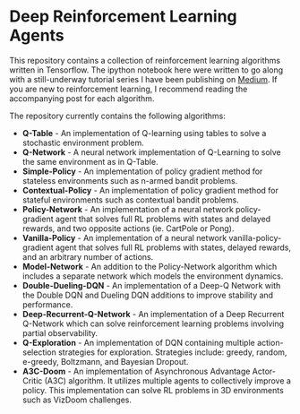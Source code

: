 # Deep Reinforcement Learning Agents

This repository contains a collection of reinforcement learning algorithms written in Tensorflow. The ipython notebook here were written to go
along with a still-underway tutorial series I have been publishing on [Medium](https://medium.com/@awjuliani/simple-reinforcement-learning-with-tensorflow-part-0-q-learning-with-tables-and-neural-networks-d195264329d0#.4gyadb8a4).
If you are new to reinforcement learning, I recommend reading the accompanying post for each algorithm.

The repository currently contains the following algorithms:
* **Q-Table** - An implementation of Q-learning using tables to solve a stochastic environment problem.
* **Q-Network** - A neural network implementation of Q-Learning to solve the same environment as in Q-Table.
* **Simple-Policy** - An implementation of policy gradient method for stateless environments such as n-armed bandit problems.
* **Contextual-Policy** - An implementation of policy gradient method for stateful environments such as contextual bandit problems.
* **Policy-Network** - An implementation of a neural network policy-gradient agent that solves full RL problems with states and delayed rewards, and two opposite actions (ie. CartPole or Pong).
* **Vanilla-Policy** - An implementation of a neural network vanilla-policy-gradient agent that solves full RL problems with states, delayed rewards, and an arbitrary number of actions.
* **Model-Network** - An addition to the Policy-Network algorithm which includes a separate network which models the environment dynamics.
* **Double-Dueling-DQN** - An implementation of a Deep-Q Network with the Double DQN and Dueling DQN additions to improve stability and performance.
* **Deep-Recurrent-Q-Network** - An implementation of a Deep Recurrent Q-Network which can solve reinforcement learning problems involving partial observability.
* **Q-Exploration** - An implementation of DQN containing multiple action-selection strategies for exploration. Strategies include: greedy, random, e-greedy, Boltzmann, and Bayesian Dropout.
* **A3C-Doom** - An implementation of Asynchronous Advantage Actor-Critic (A3C) algorithm. It utilizes multiple agents to collectively improve a policy. This implementation can solve RL problems in 3D environments such as VizDoom challenges.

